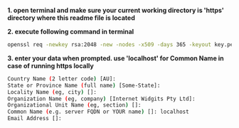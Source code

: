 **1. open terminal and make sure your current working directory is 'https' directory where this readme file is located**

**2. execute following command in terminal**
```sh
openssl req -newkey rsa:2048 -new -nodes -x509 -days 365 -keyout key.pem -out cert.pem
```

**3. enter your data when prompted. use 'localhost' for Common Name in case of running https locally**
```sh
Country Name (2 letter code) [AU]:
State or Province Name (full name) [Some-State]:
Locality Name (eg, city) []:
Organization Name (eg, company) [Internet Widgits Pty Ltd]:
Organizational Unit Name (eg, section) []:
Common Name (e.g. server FQDN or YOUR name) []: localhost
Email Address []:
```